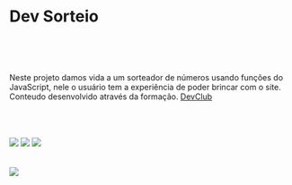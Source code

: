 <h1>Dev Sorteio</h1>
<br>
<br>
<br>
<p>Neste projeto damos vida a um sorteador de números usando funções do JavaScript, nele o usuário tem a experiência de poder brincar com o site. Conteudo desenvolvido através da formação. <a href="https://rodolfomori.com.br/devclub">DevClub</a></p>
<br>
<br>
<br>
<img src="https://img.shields.io/badge/JavaScript-F7DF1E?style=for-the-badge&logo=javascript&logoColor=black">
<img src="https://img.shields.io/badge/HTML5-E34F26?style=for-the-badge&logo=html5&logoColor=white">
<img src="https://img.shields.io/badge/CSS3-1572B6?style=for-the-badge&logo=css3&logoColor=white">
<br>
<br>
<br>
<img src="https://github.com/fernandochaggas/Projeto-Random/assets/160587888/f2b6af40-e528-4c74-888d-391b1f66b9a5">


